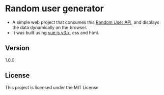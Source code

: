 # Random user generator

- A simple web project that consumes this [Random User API](https://randomuser.me/), and displays the data dynamically on the browser.
-  It was built using [vue.js v3.x](https://v3.vuejs.org), css and html.

## Version

1.0.0

## License

This project is licensed under the MIT License
